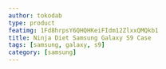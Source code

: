 ```yaml
---
author: tokodab
type: product
featimg: 1Fd8hrpsY6QHQHKeiFIdm12ZlxxQMQkb1
title: Ninja Diet Samsung Galaxy S9 Case
tags: [samsung, galaxy, s9]
category: [samsung]
---
```

